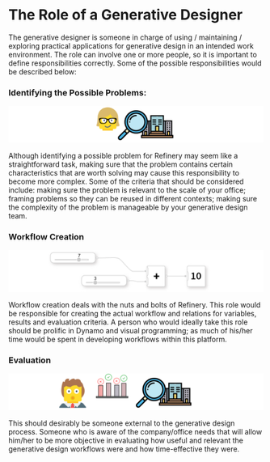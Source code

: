 # The Role of a Generative Designer

The generative designer is someone in charge of using / maintaining / exploring practical applications for  generative design in an intended work environment. The role can involve one or more people, so it is important to define responsibilities correctly. Some of the possible responsibilities would be described below:

### Identifying the Possible Problems:

![](../.gitbook/assets/identifyproblems.png)

Although identifying a possible problem for Refinery may seem like a straightforward task, making sure that the problem contains certain characteristics that are worth solving may cause this responsibility to become more complex. Some of the criteria that should be considered include: making sure the problem is relevant to the scale of your office; framing problems so they can be reused in different contexts; making sure the complexity of the problem is manageable by your generative design team.

### Workflow Creation

![](../.gitbook/assets/workflowcreation.png)

Workflow creation deals with the nuts and bolts of Refinery. This role would be responsible for creating the actual workflow and relations for variables, results and evaluation criteria. A person who would ideally take this role should be prolific in Dynamo and visual programming; as much of his/her time would be spent in developing workflows within this platform.

### Evaluation

![](../.gitbook/assets/evaluateproblem.png)

This should desirably be someone external to the generative design process. Someone who is aware of the company/office needs that will allow him/her to be more objective in evaluating how useful and relevant the generative design workflows were and how time-effective they were.

